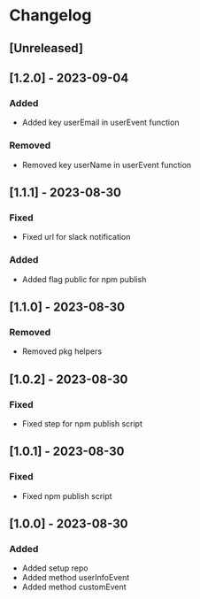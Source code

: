 # Changelog

## [Unreleased]

## [1.2.0] - 2023-09-04

### Added

- Added key userEmail in userEvent function

### Removed

- Removed key userName in userEvent function

## [1.1.1] - 2023-08-30

### Fixed

- Fixed url for slack notification

### Added

- Added flag public for npm publish

## [1.1.0] - 2023-08-30

### Removed

- Removed pkg helpers

## [1.0.2] - 2023-08-30

### Fixed

- Fixed step for npm publish script

## [1.0.1] - 2023-08-30

### Fixed

- Fixed npm publish script

## [1.0.0] - 2023-08-30

### Added

- Added setup repo
- Added method userInfoEvent
- Added method customEvent
